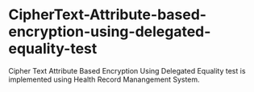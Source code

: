 # CipherText-Attribute-based-encryption-using-delegated-equality-test
Cipher Text Attribute Based Encryption Using Delegated Equality test is implemented using Health Record Manangement System.
